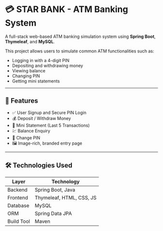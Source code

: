 # 💳 STAR BANK - ATM Banking System

A full-stack web-based ATM banking simulation system using **Spring Boot**, **Thymeleaf**, and **MySQL**.

This project allows users to simulate common ATM functionalities such as:
- Logging in with a 4-digit PIN
- Depositing and withdrawing money
- Viewing balance
- Changing PIN
- Getting mini statements

---

## 🚀 Features

- ✅ User Signup and Secure PIN Login
- 💰 Deposit / Withdraw Money
- 🧾 Mini Statement (Last 5 Transactions)
- 💹 Balance Enquiry
- 🔐 Change PIN
- 🖼️ Image-rich, branded entry page

---

## 🛠️ Technologies Used

| Layer         | Technology         |
|---------------|--------------------|
| Backend       | Spring Boot, Java  |
| Frontend      | Thymeleaf, HTML, CSS, JS |
| Database      | MySQL              |
| ORM           | Spring Data JPA    |
| Build Tool    | Maven              |


